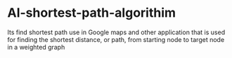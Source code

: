 # AI-shortest-path-algorithim
Its find shortest path use in Google maps and other application that is used for finding the shortest distance, or path, from starting node to target node in a weighted graph  
